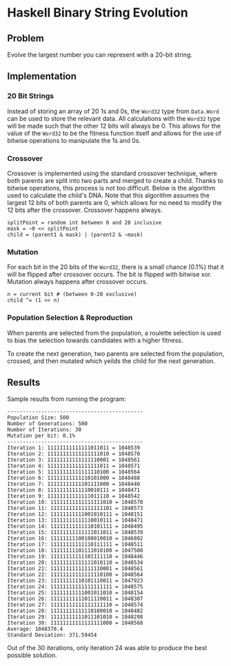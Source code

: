 # Haskell Binary String Evolution

## Problem

Evolve the largest number you can represent with a 20-bit string.

## Implementation

### 20 Bit Strings

Instead of storing an array of 20 1s and 0s, the `Word32` type from `Data.Word` 
can be used to store the relevant data. All calculations with the `Word32` type
will be made such that the other 12 bits will always be 0. This allows for the
value of the `Word32` to be the fitness function itself and allows for the use
of bitwise operations to manipulate the 1s and 0s. 

### Crossover

Crossover is implemented using the standard crossover technique, where both
parents are split into two parts and merged to create a child. Thanks to
bitwise operations, this process is not too difficult. Below is the algorithm
used to calculate the child's DNA. Note that this algorithm assumes the largest
12 bits of both parents are 0, which allows for no need to modify the 12 bits
after the crossover. Crossover happens always.

```
splitPoint = random int between 0 and 20 inclusive
mask = ~0 << splitPoint
child = (parent1 & mask) | (parent2 & ~mask)
```

### Mutation

For each bit in the 20 bits of the `Word32`, there is a small chance (0.1%)
that it will be flipped after crossover occurs. The bit is flipped with bitwise
xor. Mutation always happens after crossover occurs.

```
n = current bit # (between 0-20 exclusive)
child ^= (1 << n)
```

### Population Selection & Reproduction

When parents are selected from the population, a roulette selection is used to
bias the selection towards candidates with a higher fitness.

To create the next generation, two parents are selected from the population,
crossed, and then mutated which yeilds the child for the next generation.

## Results

Sample results from running the program:

```
--------------------------------------------
Population Size: 500
Number of Generations: 500
Number of Iterations: 30
Mutation per bit: 0.1%
--------------------------------------------
Iteration 1: 11111111111111011011 = 1048539
Iteration 2: 11111111111111111010 = 1048570
Iteration 3: 11111111111111110001 = 1048561
Iteration 4: 11111111111111111011 = 1048571
Iteration 5: 11111111111111110100 = 1048564
Iteration 6: 11111111111110101000 = 1048488
Iteration 7: 11111111111101111000 = 1048440
Iteration 8: 11111111111110010111 = 1048471
Iteration 9: 11111111111111011110 = 1048542
Iteration 10: 11111111111111111010 = 1048570
Iteration 11: 11111111111111111101 = 1048573
Iteration 12: 11111111111001010111 = 1048151
Iteration 13: 11111111111110010111 = 1048471
Iteration 14: 11111111111110101111 = 1048495
Iteration 15: 11111111111111011011 = 1048539
Iteration 16: 11111111100100010010 = 1046802
Iteration 17: 11111111111110111111 = 1048511
Iteration 18: 11111111101111010100 = 1047508
Iteration 19: 11111111111101111110 = 1048446
Iteration 20: 11111111111111010110 = 1048534
Iteration 21: 11111111111111110001 = 1048561
Iteration 22: 11111111111111110100 = 1048564
Iteration 23: 11111111110101110011 = 1047923
Iteration 24: 11111111111111111111 = 1048575
Iteration 25: 11111111111001011010 = 1048154
Iteration 26: 11111111111011110011 = 1048307
Iteration 27: 11111111111111111110 = 1048574
Iteration 28: 11111111111110100010 = 1048482
Iteration 29: 11111111111011101010 = 1048298
Iteration 30: 11111111111111111000 = 1048568
Average: 1048378.4
Standard Deviation: 371.59454
```

Out of the 30 iterations, only iteration 24 was able to produce the best
possible solution.

